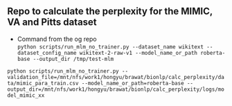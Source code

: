 ## Repo to calculate the perplexity for the MIMIC, VA and Pitts dataset 

- Command from the og repo  
`python scripts/run_mlm_no_trainer.py --dataset_name wikitext --dataset_config_name wikitext-2-raw-v1 --model_name_or_path roberta-base --output_dir /tmp/test-mlm`


`python scripts/run_mlm_no_trainer.py --validation_file=/mnt/nfs/work1/hongyu/brawat/bionlp/calc_perplexity/data/mimic_para_train.csv --model_name_or_path=roberta-base --output_dir=/mnt/nfs/work1/hongyu/brawat/bionlp/calc_perplexity/logs/model_mimic_xx`
